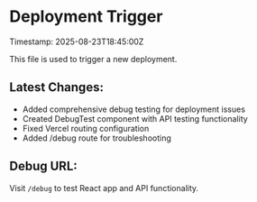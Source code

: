 # Deployment Trigger

Timestamp: 2025-08-23T18:45:00Z

This file is used to trigger a new deployment.

## Latest Changes:
- Added comprehensive debug testing for deployment issues
- Created DebugTest component with API testing functionality
- Fixed Vercel routing configuration
- Added /debug route for troubleshooting

## Debug URL:
Visit `/debug` to test React app and API functionality.